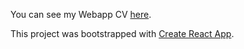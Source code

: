 You can see my Webapp CV [here](https://karenchamp.github.io/webapp-cv/). 

This project was bootstrapped with [Create React App](https://github.com/facebook/create-react-app).
